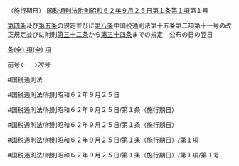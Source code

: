 （施行期日）
[国税通則法附則昭和６２年９月２５日第１条第１項](国税通則法＿＿＿＿附則昭和６２年９月２５日第１条第１項)第１号

[第四条](国税通則法＿＿＿＿附則昭和６２年９月２５日第４条第１項)及び[第五条](国税通則法＿＿＿＿附則昭和６２年９月２５日第５条第１項)の規定並びに[第八条](国税通則法＿＿＿＿附則昭和６２年９月２５日第８条第１項)中国税通則法第十五条第二項第十一号の改正規定並びに附則[第三十二条](国税通則法＿＿＿＿附則昭和６２年９月２５日第３２条第１項)から[第三十四条](国税通則法＿＿＿＿附則昭和６２年９月２５日第３４条第１項)までの規定　公布の日の翌日

[条(全)](国税通則法＿＿＿＿附則昭和６２年９月２５日第１条_.md)    [項(全)](国税通則法＿＿＿＿附則昭和６２年９月２５日第１条第１項_.md)    [項](国税通則法＿＿＿＿附則昭和６２年９月２５日第１条第１項.md)

~~前号←~~　~~→次号~~

#国税通則法

#国税通則法/附則昭和６２年９月２５日

#国税通則法/附則昭和６２年９月２５日/第１条（施行期日）

#国税通則法/附則昭和６２年９月２５日/第１条（施行期日）

#国税通則法/附則昭和６２年９月２５日/第１条（施行期日）/第１項

#国税通則法/附則昭和６２年９月２５日/第１条（施行期日）/第１項/第１号

